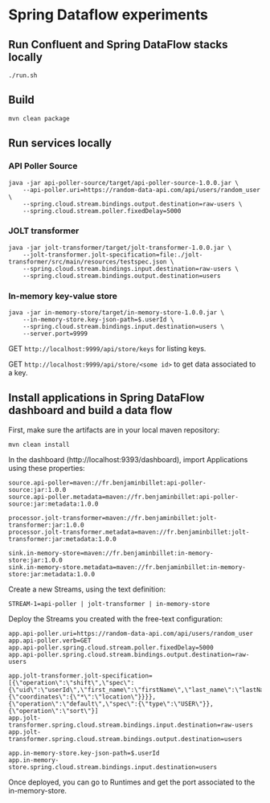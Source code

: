 # Spring Dataflow experiments

## Run Confluent and Spring DataFlow stacks locally

```
./run.sh
```

## Build

```
mvn clean package
```

## Run services locally

### API Poller Source

```
java -jar api-poller-source/target/api-poller-source-1.0.0.jar \
    --api-poller.uri=https://random-data-api.com/api/users/random_user \
    --spring.cloud.stream.bindings.output.destination=raw-users \
    --spring.cloud.stream.poller.fixedDelay=5000
```

### JOLT transformer

```
java -jar jolt-transformer/target/jolt-transformer-1.0.0.jar \
    --jolt-transformer.jolt-specification=file:./jolt-transformer/src/main/resources/testspec.json \
    --spring.cloud.stream.bindings.input.destination=raw-users \
    --spring.cloud.stream.bindings.output.destination=users
```

### In-memory key-value store

```
java -jar in-memory-store/target/in-memory-store-1.0.0.jar \
    --in-memory-store.key-json-path=$.userId \
    --spring.cloud.stream.bindings.input.destination=users \
    --server.port=9999
```

GET `http://localhost:9999/api/store/keys` for listing keys.

GET `http://localhost:9999/api/store/<some id>` to get data associated to a key.

## Install applications in Spring DataFlow dashboard and build a data flow
First, make sure the artifacts are in your local maven repository:
```
mvn clean install
```

In the dashboard (http://localhost:9393/dashboard), import Applications using these properties:
```
source.api-poller=maven://fr.benjaminbillet:api-poller-source:jar:1.0.0
source.api-poller.metadata=maven://fr.benjaminbillet:api-poller-source:jar:metadata:1.0.0

processor.jolt-transformer=maven://fr.benjaminbillet:jolt-transformer:jar:1.0.0
processor.jolt-transformer.metadata=maven://fr.benjaminbillet:jolt-transformer:jar:metadata:1.0.0

sink.in-memory-store=maven://fr.benjaminbillet:in-memory-store:jar:1.0.0
sink.in-memory-store.metadata=maven://fr.benjaminbillet:in-memory-store:jar:metadata:1.0.0
```

Create a new Streams, using the text definition:
```
STREAM-1=api-poller | jolt-transformer | in-memory-store
```

Deploy the Streams you created with the free-text configuration:
```
app.api-poller.uri=https://random-data-api.com/api/users/random_user
app.api-poller.verb=GET
app.api-poller.spring.cloud.stream.poller.fixedDelay=5000
app.api-poller.spring.cloud.stream.bindings.output.destination=raw-users

app.jolt-transformer.jolt-specification=[{\"operation\":\"shift\",\"spec\":{\"uid\":\"userId\",\"first_name\":\"firstName\",\"last_name\":\"lastName\",\"email\":\"emailAddress\",\"address\":{\"coordinates\":{\"*\":\"location\"}}}},{\"operation\":\"default\",\"spec\":{\"type\":\"USER\"}},{\"operation\":\"sort\"}]
app.jolt-transformer.spring.cloud.stream.bindings.input.destination=raw-users
app.jolt-transformer.spring.cloud.stream.bindings.output.destination=users

app.in-memory-store.key-json-path=$.userId
app.in-memory-store.spring.cloud.stream.bindings.input.destination=users
```

Once deployed, you can go to Runtimes and get the port associated to the in-memory-store.
